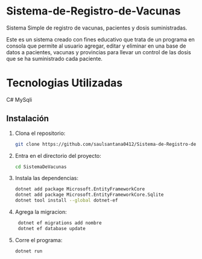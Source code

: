# Sistema-de-Registro-de-Vacunas
Sistema Simple de registro de vacunas, pacientes y dosis suministradas. 

Este es un sistema creado con fines educativo que trata de un programa en consola que permite al usuario agregar, editar y eliminar en una base de datos a pacientes, vacunas y provincias para llevar un control de las dosis que se ha suministrado cada paciente. 

# Tecnologias Utilizadas
C#
MySqli

## Instalación

1. Clona el repositorio:
    ```bash
    git clone https://github.com/saulsantana0412/Sistema-de-Registro-de-Vacunas.git
    ```
2. Entra en el directorio del proyecto:
    ```bash
    cd SistemaDeVacunas
    ```
3. Instala las dependencias:
    ```bash
    dotnet add package Microsoft.EntityFrameworkCore
    dotnet add package Microsoft.EntityFrameworkCore.Sqlite
    dotnet tool install --global dotnet-ef
    ```
4. Agrega la migracion:
   ```bash
    dotnet ef migrations add nombre
    dotnet ef database update
    ```
5. Corre el programa:
    ```bash
    dotnet run
    ```
